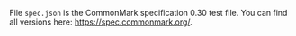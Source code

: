 File `spec.json` is the CommonMark specification 0.30 test file.
You can find all versions here: <https://spec.commonmark.org/>.
